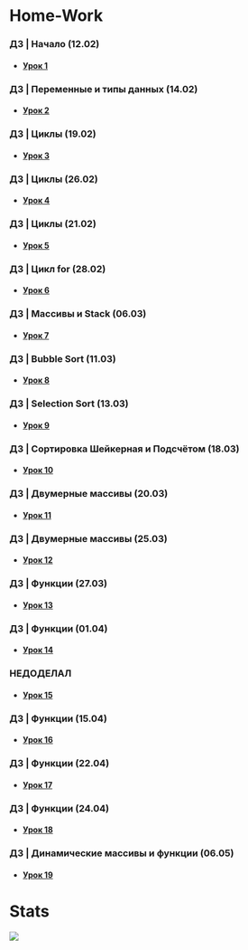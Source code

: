 # Home-Work
### ДЗ | Начало (12.02)
* #### [Урок 1](https://github.com/RasputkoTimur/Home-Work/blob/main/ConsoleApplication1.cpp)
### ДЗ | Переменные и типы данных (14.02)
* #### [Урок 2](https://github.com/RasputkoTimur/Home-Work/blob/main/ConsoleApplication2.cpp)
### ДЗ | Циклы (19.02)
* #### [Урок 3](https://github.com/RasputkoTimur/Home-Work/blob/main/ConsoleApplication3.cpp)
### ДЗ | Циклы (26.02)
* #### [Урок 4](https://github.com/RasputkoTimur/Home-Work/blob/main/ConsoleApplication4.cpp)
### ДЗ | Циклы (21.02)
* #### [Урок 5](https://github.com/RasputkoTimur/Home-Work/blob/main/ConsoleApplication5.cpp)
### ДЗ | Цикл for (28.02)
* #### [Урок 6](https://github.com/RasputkoTimur/Home-Work/blob/main/ConsoleApplication6.cpp)
### ДЗ | Массивы и Stack (06.03)
* #### [Урок 7](https://github.com/RasputkoTimur/Home-Work/blob/main/ConsoleApplication7.cpp)
### ДЗ | Bubble Sort (11.03)
* #### [Урок 8](https://github.com/RasputkoTimur/Home-Work/blob/main/ConsoleApplication8.cpp)
### ДЗ | Selection Sort (13.03)
* #### [Урок 9](https://github.com/RasputkoTimur/Home-Work/blob/main/ConsoleApplication9.cpp)
### ДЗ | Сортировка Шейкерная и Подсчётом (18.03)
* #### [Урок 10](https://github.com/RasputkoTimur/Home-Work/blob/main/ConsoleApplication10.cpp)
### ДЗ | Двумерные массивы (20.03)
* #### [Урок 11](https://github.com/RasputkoTimur/Home-Work/blob/main/ConsoleApplication11.cpp)
### ДЗ | Двумерные массивы (25.03)
* #### [Урок 12](https://github.com/RasputkoTimur/Home-Work/blob/main/ConsoleApplication12.cpp)
### ДЗ | Функции (27.03)
* #### [Урок 13](https://github.com/RasputkoTimur/Home-Work/blob/main/ConsoleApplication13.cpp)
### ДЗ | Функции (01.04)
* #### [Урок 14](https://github.com/RasputkoTimur/Home-Work/blob/main/ConsoleApplication14.cpp)
### НЕДОДЕЛАЛ
* #### [Урок 15](https://github.com/RasputkoTimur/Home-Work/blob/main/ConsoleApplication15.cpp)
### ДЗ | Функции (15.04)
* #### [Урок 16](https://github.com/RasputkoTimur/Home-Work/blob/main/ConsoleApplication16.cpp)
### ДЗ | Функции (22.04)
* #### [Урок 17](https://github.com/RasputkoTimur/Home-Work/blob/main/ConsoleApplication21.cpp)
### ДЗ | Функции (24.04)
* #### [Урок 18](https://github.com/RasputkoTimur/Home-Work/blob/main/ConsoleApplication22.cpp)
### ДЗ | Динамические массивы и функции (06.05)
* #### [Урок 19](https://github.com/RasputkoTimur/Home-Work/blob/main/ConsoleApplication23.cpp)
# Stats
![](http://github-profile-summary-cards.vercel.app/api/cards/stats?username=RasputkoTimur&theme=dark)
